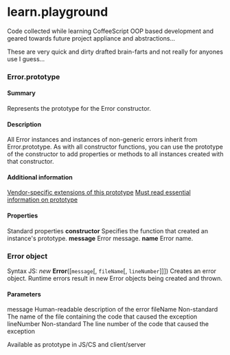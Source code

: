 learn.playground
================

Code collected while learning CoffeeScript OOP based development and geared towards future project appliance and abstractions...

These are very quick and dirty drafted brain-farts and not really for anyones use I guess...

### Error.prototype

#### Summary
Represents the prototype for the Error constructor.
#### Description
All Error instances and instances of non-generic errors inherit from Error.prototype. As with all constructor functions, you can use the prototype of the constructor to add properties or methods to all instances created with that constructor.
#### Additional information
[Vendor-specific extensions of this prototype][01]
[Must read essential information on prototype][02]

#### Properties

Standard properties
**constructor**
  Specifies the function that created an instance's prototype.
**message**
  Error message.
**name**
  Error name.


### Error object
Syntax JS: *new* __Error__([`message`[, `fileName`[, `lineNumber`]]])
Creates an error object.
Runtime errors result in new Error objects being created and thrown.

#### Parameters

message
Human-readable description of the error
fileName
Non-standard
The name of the file containing the code that caused the exception
lineNumber
Non-standard
The line number of the code that caused the exception

Available as prototype in JS/CS and client/server

[01]: https://developer.mozilla.org/en-US/docs/JavaScript/Reference/Global_Objects/Error/prototype#Vendor-specific_extensions
[02]: http://javascriptweblog.wordpress.com/2010/06/07/understanding-javascript-prototypes/
